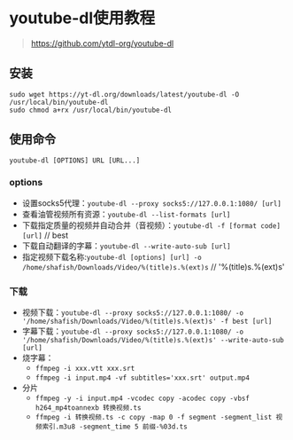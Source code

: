 # youtube-dl使用教程
> https://github.com/ytdl-org/youtube-dl

## 安装
```
sudo wget https://yt-dl.org/downloads/latest/youtube-dl -O /usr/local/bin/youtube-dl
sudo chmod a+rx /usr/local/bin/youtube-dl
```

## 使用命令
`youtube-dl [OPTIONS] URL [URL...]`

### options
- 设置socks5代理：`youtube-dl --proxy socks5://127.0.0.1:1080/ [url]`
- 查看油管视频所有资源：`youtube-dl --list-formats [url]`
- 下载指定质量的视频并自动合并（音视频）：`youtube-dl -f [format code] [url]` // best
- 下载自动翻译的字幕：`youtube-dl --write-auto-sub [url]`
- 指定视频下载名称:`youtube-dl [options] [url] -o /home/shafish/Downloads/Video/%(title)s.%(ext)s` // '%(title)s.%(ext)s'

### 下载
- 视频下载：`youtube-dl --proxy socks5://127.0.0.1:1080/ -o '/home/shafish/Downloads/Video/%(title)s.%(ext)s' -f best [url]`
- 字幕下载：`youtube-dl --proxy socks5://127.0.0.1:1080/ -o '/home/shafish/Downloads/Video/%(title)s.%(ext)s' --write-auto-sub [url]`
- 烧字幕：
    - `ffmpeg -i xxx.vtt xxx.srt`
    - `ffmpeg -i input.mp4 -vf subtitles='xxx.srt' output.mp4`
- 分片
    - `ffmpeg -y -i input.mp4 -vcodec copy -acodec copy -vbsf h264_mp4toannexb 转换视频.ts`    
    - `ffmpeg -i 转换视频.ts -c copy -map 0 -f segment -segment_list 视频索引.m3u8 -segment_time 5 前缀-%03d.ts`
    